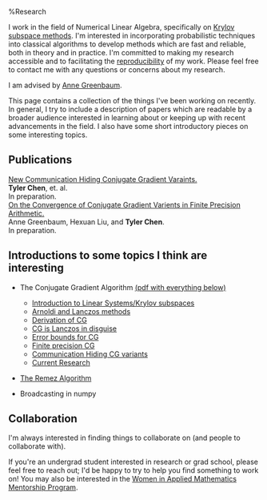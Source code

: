 %Research

I work in the field of Numerical Linear Algebra, specifically on [Krylov subspace methods](./krylov). 
I'm interested in incorporating probabilistic techniques into classical algorithms to develop methods which are fast and reliable, both in theory and in practice.
I'm committed to making my research accessible and to facilitating the [reproducibility](../thoughts/reproducibility.html) of my work.
Please feel free to contact me with any questions or concerns about my research.

I am advised by [Anne Greenbaum](http://faculty.washington.edu/greenbau/).
    
This page contains a collection of the things I've been working on recently.
In general, I try to include a description of papers which are readable by a broader audience interested in learning about or keeping up with recent advancements in the field.
I also have some short introductory pieces on some interesting topics.

    
## Publications

<div class="paper">
<div class="title"><a href="./publications/404.html">New Communication Hiding Conjugate Gradient Varaints.</a></div>
<div class="authors"><strong>Tyler Chen</strong>, et. al.</div>
<div class="details">In preparation.</div>
</div>


<div class="paper">
<div class="title"><a href="./publications/greenbaum_liu_chen_19.html">On the Convergence of Conjugate Gradient Varients in Finite Precision Arithmetic.</a></div>
<div class="authors">Anne Greenbaum, Hexuan Liu, and <strong>Tyler Chen</strong>.</div>
<div class="details">In preparation.</div>
</div>


## Introductions to some topics I think are interesting

- The Conjugate Gradient Algorithm [(pdf with everything below)](./krylov.pdf)
	- [Introduction to Linear Systems/Krylov subspaces](./krylov) 
    - [Arnoldi and Lanczos methods](./krylov/arnoldi_lanczos.html)
    - [Derivation of CG](./krylov/cg_derivation.html)
    - [CG is Lanczos in disguise](./krylov/cg_lanczos.html)
    - [Error bounds for CG](./krylov/cg_error.html)
    - [Finite precision CG](./krylov/finite_precision_cg.html)
    - [Communication Hiding CG variants](./krylov/communication_hiding_variants.html)
    - [Current Research](./krylov/current_research.html)

- [The Remez Algorithm](./krylov/remez.html)
- Broadcasting in numpy
  
## Collaboration

I'm always interested in finding things to collaborate on (and people to collaborate with).

If you're an undergrad student interested in research or grad school, please feel free to reach out; I'd be happy to try to help you find something to work on! You may also be interested in the [Women in Applied Mathematics Mentorship Program](https://amath.washington.edu/women-applied-mathematics-mentorship-program).


